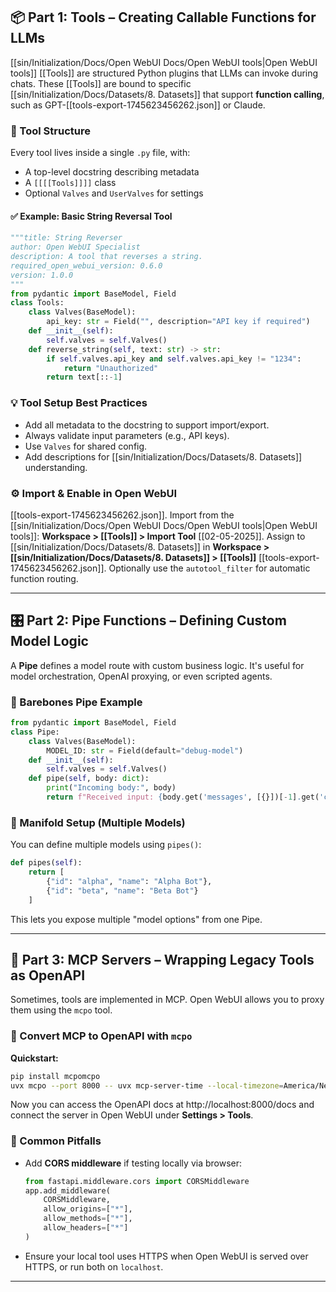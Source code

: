 ## 📦 Part 1: Tools – Creating Callable Functions for LLMs

[[sin/Initialization/Docs/Open WebUI Docs/Open WebUI tools|Open WebUI tools]] [[Tools]] are structured Python plugins that LLMs can invoke during chats. These [[Tools]] are bound to specific [[sin/Initialization/Docs/Datasets/8. Datasets]] that support **function calling**, such as GPT-[[tools-export-1745623456262.json]] or Claude.

### 📁 Tool Structure

Every tool lives inside a single `.py` file, with:

* A top-level docstring describing metadata
* A `[[[[Tools]]]]` class
* Optional `Valves` and `UserValves` for settings

#### ✅ Example: Basic String Reversal Tool

```python
"""title: String Reverser
author: Open WebUI Specialist
description: A tool that reverses a string.
required_open_webui_version: 0.6.0
version: 1.0.0
"""
from pydantic import BaseModel, Field
class Tools:
    class Valves(BaseModel):
        api_key: str = Field("", description="API key if required")
    def __init__(self):
        self.valves = self.Valves()
    def reverse_string(self, text: str) -> str:
        if self.valves.api_key and self.valves.api_key != "1234":
            return "Unauthorized"
        return text[::-1]
```

### 💡 Tool Setup Best Practices

* Add all metadata to the docstring to support import/export.
* Always validate input parameters (e.g., API keys).
* Use `Valves` for shared config.
* Add descriptions for [[sin/Initialization/Docs/Datasets/8. Datasets]] understanding.

### ⚙️ Import & Enable in Open WebUI

[[tools-export-1745623456262.json]]. Import from the [[sin/Initialization/Docs/Open WebUI Docs/Open WebUI tools|Open WebUI tools]]: **Workspace > [[Tools]] > Import Tool**
[[02-05-2025]]. Assign to [[sin/Initialization/Docs/Datasets/8. Datasets]] in **Workspace > [[sin/Initialization/Docs/Datasets/8. Datasets]] > [[Tools]]**
[[tools-export-1745623456262.json]]. Optionally use the `autotool_filter` for automatic function routing.

---

## 🎛️ Part 2: Pipe Functions – Defining Custom Model Logic

A **Pipe** defines a model route with custom business logic. It's useful for model orchestration, OpenAI proxying, or even scripted agents.

### 🔧 Barebones Pipe Example

```python
from pydantic import BaseModel, Field
class Pipe:
    class Valves(BaseModel):
        MODEL_ID: str = Field(default="debug-model")
    def __init__(self):
        self.valves = self.Valves()
    def pipe(self, body: dict):
        print("Incoming body:", body)
        return f"Received input: {body.get('messages', [{}])[-1].get('content', '')}"
```

### 🧪 Manifold Setup (Multiple Models)

You can define multiple models using `pipes()`:

```python
def pipes(self):
    return [
        {"id": "alpha", "name": "Alpha Bot"},
        {"id": "beta", "name": "Beta Bot"}
    ]
```

This lets you expose multiple "model options" from one Pipe.

---

## 🧰 Part 3: MCP Servers – Wrapping Legacy Tools as OpenAPI

Sometimes, tools are implemented in MCP. Open WebUI allows you to proxy them using the `mcpo` tool.

### 🔁 Convert MCP to OpenAPI with `mcpo`

**Quickstart:**

```bash
pip install mcpomcpo
uvx mcpo --port 8000 -- uvx mcp-server-time --local-timezone=America/New_York
```

Now you can access the OpenAPI docs at http://localhost:8000/docs and connect the server in Open WebUI under **Settings > Tools**.

### 🔐 Common Pitfalls

* Add **CORS middleware** if testing locally via browser:

  ```python
  from fastapi.middleware.cors import CORSMiddleware
  app.add_middleware(
      CORSMiddleware,
      allow_origins=["*"],
      allow_methods=["*"],
      allow_headers=["*"]
  )
  ```
* Ensure your local tool uses HTTPS when Open WebUI is served over HTTPS, or run both on `localhost`.

---